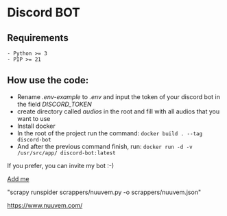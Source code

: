 # Discord BOT


## Requirements
    - Python >= 3
    - PIP >= 21

## How use the code:
 - Rename *.env-example* to *.env* and input the token of your discord bot in the field *DISCORD_TOKEN*
 - create directory called *audios* in the root and fill with all audios that you want to use
 - Install docker
 - In the root of the project run the command: `docker build . --tag discord-bot`
 - And after the previous command finish, run: `docker run -d -v /usr/src/app/ discord-bot:latest`


If you prefer, you can invite my bot :-)

[Add me](https://discordapp.com/oauth2/authorize?client_id=939959067915477103&scope=bot&permissions=36760640)

"scrapy runspider scrappers/nuuvem.py -o scrappers/nuuvem.json"


https://www.nuuvem.com/